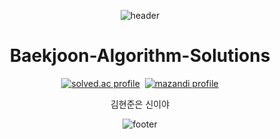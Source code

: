 <div align="center">

  ![header](https://capsule-render.vercel.app/api?type=waving&height=200&text=JaeHeon%20Choi&fontAlign=70&fontAlignY=40&color=gradient&animation=twinkling)

# Baekjoon-Algorithm-Solutions

<p align="center">
	<a href="https://solved.ac/jh0520" target="_blank"><img src="http://mazassumnida.wtf/api/v2/generate_badge?boj=jh0520" alt="solved.ac profile"/></a>&nbsp
	<a href="https://solved.ac/jh0520" target="_blank"><img src="http://mazandi.herokuapp.com/api?handle=jh0520" alt="mazandi profile"/></a>
</p>


  김현준은 신이야
  
![footer](https://capsule-render.vercel.app/api?section=footer&type=waving&height=200&fontAlign=70&fontAlignY=40&color=gradient&animation=twinkling)

</div>

<!--
**ChoiJaeHeon/ChoiJaeHeon** is a ✨ _special_ ✨ repository because its `README.md` (this file) appears on your GitHub profile.

Here are some ideas to get you started:

- 🔭 I’m currently working on ...
- 🌱 I’m currently learning ...
- 👯 I’m looking to collaborate on ...
- 🤔 I’m looking for help with ...
- 💬 Ask me about ...
- 📫 How to reach me: ...
- 😄 Pronouns: ...
- ⚡ Fun fact: ...
-->
